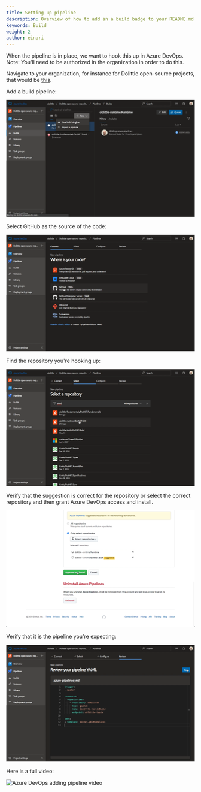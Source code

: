 ```yaml
---
title: Setting up pipeline
description: Overview of how to add an a build badge to your README.md
keywords: Build
weight: 2
author: einari
---
```

When the pipeline is in place, we want to hook this up in Azure DevOps.
Note: You'll need to be authorized in the organization in order to do this.

Navigate to your organization, for instance for Dolittle open-source projects, that would
be [this](https://dev.azure.com/dolittle/Dolittle%20open-source%20repositories).

Add a build pipeline:

![Adding build pipeline](../images/azure_devops_1.png)

Select GitHub as the source of the code:

![Selecting GitHub as source](../images/azure_devops_2.png)

Find the repository you're hooking up:

![Find repository](../images/azure_devops_3.png)

Verify that the suggestion is correct for the repository or select the correct repository and then
grant Azure DevOps access and install.

![Select repository in GitHub and grant access to Azure DevOps](../images/azure_devops_4.png)

Verify that it is the pipeline you're expecting:

![Verify pipeline and run](../images/azure_devops_5.png)

Here is a full video:

![Azure DevOps adding pipeline video](../images/azure_devops.gif)
